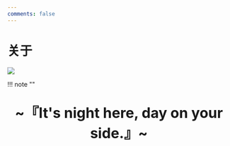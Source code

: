 ```yaml
---
comments: false
---
```


# 关于

![](https://s2.loli.net/2024/04/27/SVXasHw87e4ytWh.png)


!!! note "" 
    <br><br>
    <div align="center" style="font-size:32px;font-weight:bold">
        ~『It's night here, day on your side.』~
    </div>
    <br><br>
